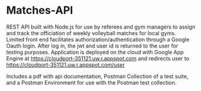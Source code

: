 # Matches-API

REST API built with Node.js for use by referees and gym managers to assign and track the officiation of weekly volleyball matches for local gyms.  
Limited front end facilitates authorization/authentication through a Google Oauth login.  After log in, the jwt and user id is returned to the user for testing purposes. 
Application is deployed on the cloud with Google App Engine at https://cloudport-351121.uw.r.appspot.com and redirects user to https://cloudport-351121.uw.r.appspot.com/user

Includes a pdf with api documentation, Postman Collection of a test suite, and a Postman Environment for use with the Postman test collection.
